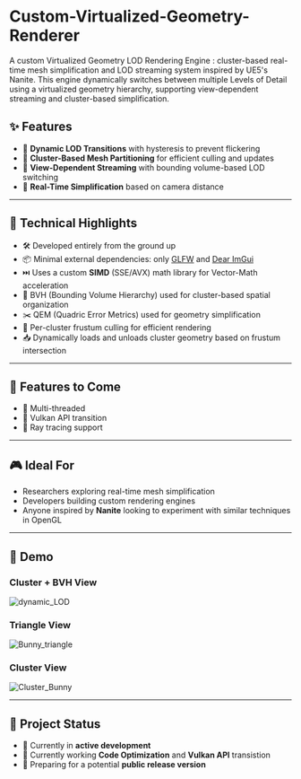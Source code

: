 # Custom-Virtualized-Geometry-Renderer
A custom Virtualized Geometry LOD Rendering Engine : cluster-based real-time mesh simplification and LOD streaming system inspired by UE5's Nanite. This engine dynamically switches between multiple Levels of Detail using a virtualized geometry hierarchy, supporting view-dependent streaming and cluster-based simplification.


## ✨ Features

- 🔄 **Dynamic LOD Transitions** with hysteresis to prevent flickering  
- 🧩 **Cluster-Based Mesh Partitioning** for efficient culling and updates  
- 🚀 **View-Dependent Streaming** with bounding volume-based LOD switching  
- 🎯 **Real-Time Simplification** based on camera distance  
---
## 🔧 Technical Highlights

- 🛠️ Developed entirely from the ground up
- 📦 Minimal external dependencies: only [GLFW](https://www.glfw.org/) and [Dear ImGui](https://github.com/ocornut/imgui)
- ⏭️ Uses a custom **SIMD** (SSE/AVX) math library for Vector-Math acceleration
- 🌲 BVH (Bounding Volume Hierarchy) used for cluster-based spatial organization
- ✂️ QEM (Quadric Error Metrics) used for geometry simplification
- 🎯 Per-cluster frustum culling for efficient rendering
- 📥 Dynamically loads and unloads cluster geometry based on frustum intersection
---
## 🔭 Features to Come

- 🔄 Multi-threaded
- 🔄 Vulkan API transition
- 🔄 Ray tracing support

---
## 🎮 Ideal For

- Researchers exploring real-time mesh simplification  
- Developers building custom rendering engines  
- Anyone inspired by **Nanite** looking to experiment with similar techniques in OpenGL
---
## 🎥 Demo
### Cluster + BVH View
![dynamic_LOD](https://github.com/user-attachments/assets/1556bb78-c4d1-49c8-9804-0441a5426929)

### Triangle View
![Bunny_triangle](https://github.com/user-attachments/assets/71884b92-1fac-4cda-8e2a-037f38774314)

### Cluster View
![Cluster_Bunny](https://github.com/user-attachments/assets/68529280-5257-4bce-b72b-07ec685d527f)

---

## 🚧 Project Status

- 🔄 Currently in **active development** 
- 📍 Currently working **Code Optimization** and **Vulkan API** transistion
- 🧪 Preparing for a potential **public release version** 


